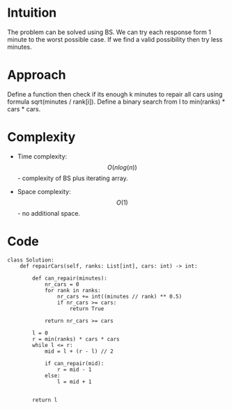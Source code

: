 # Intuition
The problem can be solved using BS. We can try each response form 1 minute to the worst possible case. If we find a valid possibility then try less minutes.
 
# Approach
Define a function then check if its enough k minutes to repair all cars using formula sqrt(minutes / rank[i]). Define a binary search from l to min(ranks) * cars * cars.

# Complexity
- Time complexity:
$$O(nlog(n))$$ - complexity of BS plus iterating array.

- Space complexity:
$$O(1)$$ - no additional space.

# Code
```python3 []
class Solution:
    def repairCars(self, ranks: List[int], cars: int) -> int:
        
        def can_repair(minutes):
            nr_cars = 0
            for rank in ranks:
                nr_cars += int((minutes // rank) ** 0.5)
                if nr_cars >= cars:
                    return True

            return nr_cars >= cars
        
        l = 0
        r = min(ranks) * cars * cars
        while l <= r:
            mid = l + (r - l) // 2

            if can_repair(mid):
                r = mid - 1
            else:
                l = mid + 1
                

        return l
    
```